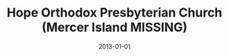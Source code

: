 ---
date: &id001 2013-01-01
end_date: null
location:
  address: WA
  city: Mercer Island
  state: MISSING
minister:
- end: 2015-12-20
  name: Daniel W. McManigal
  start: 2014-01-01
  type: Pastor
ministers:
- Daniel W. McManigal
name: Hope Orthodox Presbyterian Church
names: null
origination_date: *id001
raw_data: "WA\nMercer Island\n\nHope Orthodox Presbyterian Church (2013\u2013December\
  \ 20, 2015)\n(withdrew to the PCA, December 20, 2015)\nPastor:  Daniel W. McManigal,\
  \ 2014\u201315"
received_from: null
states:
- MISSING
status:
  active: false
  end_date: 2015-12-20
  reason: withdrawal
  received_from: null
  withdrawal_to: Presbyterian Church in America
title: Hope Orthodox Presbyterian Church (Mercer Island MISSING)
year_established:
- 2013

---